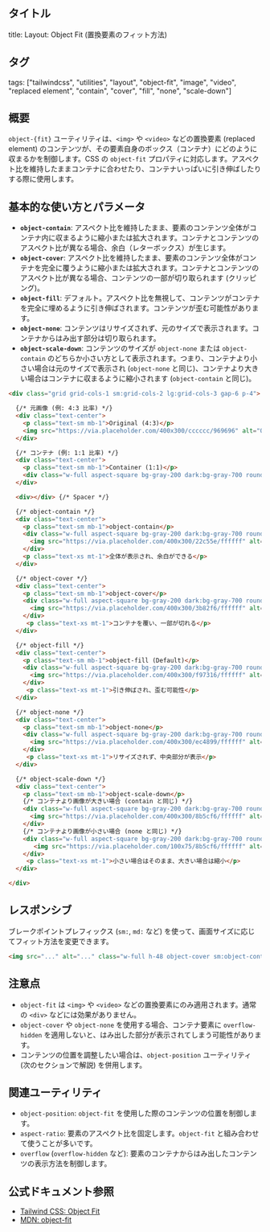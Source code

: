 ## タイトル
title: Layout: Object Fit (置換要素のフィット方法)

## タグ
tags: ["tailwindcss", "utilities", "layout", "object-fit", "image", "video", "replaced element", "contain", "cover", "fill", "none", "scale-down"]

## 概要
`object-{fit}` ユーティリティは、`<img>` や `<video>` などの置換要素 (replaced element) のコンテンツが、その要素自身のボックス（コンテナ）にどのように収まるかを制御します。CSS の `object-fit` プロパティに対応します。アスペクト比を維持したままコンテナに合わせたり、コンテナいっぱいに引き伸ばしたりする際に使用します。

## 基本的な使い方とパラメータ

*   **`object-contain`**: アスペクト比を維持したまま、要素のコンテンツ全体がコンテナ内に収まるように縮小または拡大されます。コンテナとコンテンツのアスペクト比が異なる場合、余白（レターボックス）が生じます。
*   **`object-cover`**: アスペクト比を維持したまま、要素のコンテンツ全体がコンテナを完全に覆うように縮小または拡大されます。コンテナとコンテンツのアスペクト比が異なる場合、コンテンツの一部が切り取られます (クリッピング)。
*   **`object-fill`**: デフォルト。アスペクト比を無視して、コンテンツがコンテナを完全に埋めるように引き伸ばされます。コンテンツが歪む可能性があります。
*   **`object-none`**: コンテンツはリサイズされず、元のサイズで表示されます。コンテナからはみ出す部分は切り取られます。
*   **`object-scale-down`**: コンテンツのサイズが `object-none` または `object-contain` のどちらか小さい方として表示されます。つまり、コンテナより小さい場合は元のサイズで表示され (`object-none` と同じ)、コンテナより大きい場合はコンテナに収まるように縮小されます (`object-contain` と同じ)。

```html
<div class="grid grid-cols-1 sm:grid-cols-2 lg:grid-cols-3 gap-6 p-4">

  {/* 元画像 (例: 4:3 比率) */}
  <div class="text-center">
    <p class="text-sm mb-1">Original (4:3)</p>
    <img src="https://via.placeholder.com/400x300/cccccc/969696" alt="Original 4:3" class="w-full h-auto mx-auto rounded">
  </div>

  {/* コンテナ (例: 1:1 比率) */}
  <div class="text-center">
    <p class="text-sm mb-1">Container (1:1)</p>
    <div class="w-full aspect-square bg-gray-200 dark:bg-gray-700 rounded"></div>
  </div>

  <div></div> {/* Spacer */}

  {/* object-contain */}
  <div class="text-center">
    <p class="text-sm mb-1">object-contain</p>
    <div class="w-full aspect-square bg-gray-200 dark:bg-gray-700 rounded overflow-hidden"> {/* overflow-hidden が重要 */}
      <img src="https://via.placeholder.com/400x300/22c55e/ffffff" alt="Contain" class="w-full h-full object-contain">
    </div>
    <p class="text-xs mt-1">全体が表示され、余白ができる</p>
  </div>

  {/* object-cover */}
  <div class="text-center">
    <p class="text-sm mb-1">object-cover</p>
    <div class="w-full aspect-square bg-gray-200 dark:bg-gray-700 rounded overflow-hidden">
      <img src="https://via.placeholder.com/400x300/3b82f6/ffffff" alt="Cover" class="w-full h-full object-cover">
    </div>
     <p class="text-xs mt-1">コンテナを覆い、一部が切れる</p>
  </div>

  {/* object-fill */}
  <div class="text-center">
    <p class="text-sm mb-1">object-fill (Default)</p>
    <div class="w-full aspect-square bg-gray-200 dark:bg-gray-700 rounded overflow-hidden">
      <img src="https://via.placeholder.com/400x300/f97316/ffffff" alt="Fill" class="w-full h-full object-fill">
    </div>
     <p class="text-xs mt-1">引き伸ばされ、歪む可能性</p>
  </div>

  {/* object-none */}
  <div class="text-center">
    <p class="text-sm mb-1">object-none</p>
    <div class="w-full aspect-square bg-gray-200 dark:bg-gray-700 rounded overflow-hidden">
      <img src="https://via.placeholder.com/400x300/ec4899/ffffff" alt="None" class="w-full h-full object-none object-center"> {/* object-position で位置調整 */}
    </div>
     <p class="text-xs mt-1">リサイズされず、中央部分が表示</p>
  </div>

  {/* object-scale-down */}
  <div class="text-center">
    <p class="text-sm mb-1">object-scale-down</p>
    {/* コンテナより画像が大きい場合 (contain と同じ) */}
    <div class="w-full aspect-square bg-gray-200 dark:bg-gray-700 rounded overflow-hidden mb-2">
      <img src="https://via.placeholder.com/400x300/8b5cf6/ffffff" alt="Scale Down (Larger)" class="w-full h-full object-scale-down">
    </div>
    {/* コンテナより画像が小さい場合 (none と同じ) */}
    <div class="w-full aspect-square bg-gray-200 dark:bg-gray-700 rounded overflow-hidden">
       <img src="https://via.placeholder.com/100x75/8b5cf6/ffffff" alt="Scale Down (Smaller)" class="w-full h-full object-scale-down object-center">
    </div>
     <p class="text-xs mt-1">小さい場合はそのまま、大きい場合は縮小</p>
  </div>

</div>
```

## レスポンシブ

ブレークポイントプレフィックス (`sm:`, `md:` など) を使って、画面サイズに応じてフィット方法を変更できます。

```html
<img src="..." alt="..." class="w-full h-48 object-cover sm:object-contain lg:object-fill">
```

## 注意点

*   `object-fit` は `<img>` や `<video>` などの置換要素にのみ適用されます。通常の `<div>` などには効果がありません。
*   `object-cover` や `object-none` を使用する場合、コンテナ要素に `overflow-hidden` を適用しないと、はみ出した部分が表示されてしまう可能性があります。
*   コンテンツの位置を調整したい場合は、`object-position` ユーティリティ (次のセクションで解説) を併用します。

## 関連ユーティリティ

*   `object-position`: `object-fit` を使用した際のコンテンツの位置を制御します。
*   `aspect-ratio`: 要素のアスペクト比を固定します。`object-fit` と組み合わせて使うことが多いです。
*   `overflow` (`overflow-hidden` など): 要素のコンテナからはみ出したコンテンツの表示方法を制御します。

## 公式ドキュメント参照
*   [Tailwind CSS: Object Fit](https://tailwindcss.com/docs/object-fit)
*   [MDN: object-fit](https://developer.mozilla.org/en-US/docs/Web/CSS/object-fit)